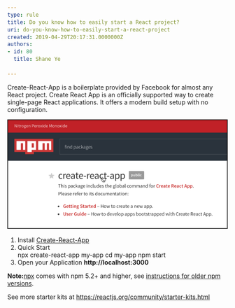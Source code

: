 ```yaml
---
type: rule
title: Do you know how to easily start a React project?
uri: do-you-know-how-to-easily-start-a-react-project
created: 2019-04-29T20:17:31.0000000Z
authors:
- id: 80
  title: Shane Ye

---
```


Create-React-App is a boilerplate provided by Facebook for almost any React project. Create React App is an officially supported way to create single-page React applications. It offers a modern build setup with no configuration.
 
![Use the create-react-app npm package <br>](create-react-app.png)

1. Install [Create-React-App](https://github.com/facebook/create-react-app)
2. Quick Start <br>          npx create-react-app my-app
cd my-app
npm start
3. Open your Application  **http://localhost:3000**


**Note:**[npx](https://medium.com/%40maybekatz/introducing-npx-an-npm-package-runner-55f7d4bd282b) comes with npm 5.2+ and higher, see [instructions for older npm versions](https://gist.github.com/gaearon/4064d3c23a77c74a3614c498a8bb1c5f).

See more starter kits at https://reactjs.org/community/starter-kits.html
